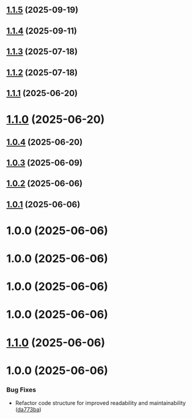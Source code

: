 ## [1.1.5](https://github.com/variablesoftware/github-actions-node-setup-and-test/compare/v1.1.4...v1.1.5) (2025-09-19)

## [1.1.4](https://github.com/variablesoftware/github-actions-node-setup-and-test/compare/v1.1.3...v1.1.4) (2025-09-11)

## [1.1.3](https://github.com/variablesoftware/github-actions-node-setup-and-test/compare/v1.1.2...v1.1.3) (2025-07-18)

## [1.1.2](https://github.com/variablesoftware/github-actions-node-setup-and-test/compare/v1.1.1...v1.1.2) (2025-07-18)

## [1.1.1](https://github.com/variablesoftware/github-actions-node-setup-and-test/compare/v1.1.0...v1.1.1) (2025-06-20)

# [1.1.0](https://github.com/variablesoftware/github-actions-node-setup-and-test/compare/v1.0.4...v1.1.0) (2025-06-20)

## [1.0.4](https://github.com/variablesoftware/github-actions-node-setup-and-test/compare/v1.0.3...v1.0.4) (2025-06-20)

## [1.0.3](https://github.com/variablesoftware/github-actions-node-setup-and-test/compare/v1.0.2...v1.0.3) (2025-06-09)

## [1.0.2](https://github.com/variablesoftware/github-actions-node-setup-and-test/compare/v1.0.1...v1.0.2) (2025-06-06)

## [1.0.1](https://github.com/variablesoftware/github-actions-node-setup-and-test/compare/v1.0.0...v1.0.1) (2025-06-06)

# 1.0.0 (2025-06-06)

# 1.0.0 (2025-06-06)

# 1.0.0 (2025-06-06)

# 1.0.0 (2025-06-06)

# [1.1.0](https://github.com/variablesoftware/github-actions-node-setup-and-test/compare/v1.0.0...v1.1.0) (2025-06-06)

# 1.0.0 (2025-06-06)


### Bug Fixes

* Refactor code structure for improved readability and maintainability ([da773ba](https://github.com/variablesoftware/github-actions-node-setup-and-test/commit/da773ba3a6f070cedf99a01de50726ddbcac6038))
